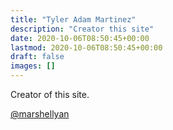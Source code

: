 ```yaml
---
title: "Tyler Adam Martinez"
description: "Creator this site"
date: 2020-10-06T08:50:45+00:00
lastmod: 2020-10-06T08:50:45+00:00
draft: false
images: []
---
```


Creator of this site.

[@marshellyan](https://twitter.com/marshellyan)
